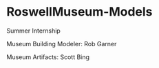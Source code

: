 # RoswellMuseum-Models
Summer Internship

Museum Building Modeler: Rob Garner

Museum Artifacts: Scott Bing
